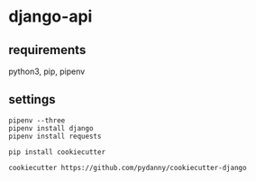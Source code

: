# django-api

## requirements

python3, pip, pipenv

## settings

```
pipenv --three
pipenv install django
pipenv install requests
```

```
pip install cookiecutter
```

```
cookiecutter https://github.com/pydanny/cookiecutter-django
```
